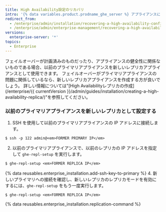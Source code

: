```yaml
---
title: High Availability設定のリカバリ
intro: '{% data variables.product.prodname_ghe_server %} アプライアンスにフェイルオーバーした後は、単一のアプライアンスに頼るのではなく、できるだけ早く冗長性を取り戻す必要があります。'
redirect_from:
  - /enterprise/admin/installation/recovering-a-high-availability-configuration
  - /enterprise/admin/enterprise-management/recovering-a-high-availability-configuration
versions:
  enterprise-server: '*'
topics:
  - Enterprise
---
```


フェイルオーバーが計画済みのものだったり、アプライアンスの健全性に関係ないものである場合、以前のプライマリアプライアンスを新しいレプリカアプライアンスとして使用できます。 フェイルオーバーがプライマリアプライアンスの問題に関係しているなら、新しいレプリカアプライアンスを作成する方が良いでしょう。 詳しい情報については"[High Availabilityレプリカの作成](/enterprise/{{ currentVersion }}/admin/guides/installation/creating-a-high-availability-replica/)"を参照してください。

### 以前のプライマリアプライアンスを新しいレプリカとして設定する

1. SSH を使用して以前のプライマリアプライアンスの IP アドレスに接続します。
  ```shell
  $ ssh -p 122 admin@<em>FORMER PRIMARY IP</em>
  ```
2. 以前のプライマリアプライアンスで、以前のレプリカの IP アドレスを指定して `ghe-repl-setup` を実行します。
  ```shell
  $ ghe-repl-setup <em>FORMER REPLICA IP</em>
  ```
{% data reusables.enterprise_installation.add-ssh-key-to-primary %}
4. 新しいプライマリへの接続を確認し、新しいレプリカのレプリカモードを有効にするには、`ghe-repl-setup` をもう一度実行します。
  ```shell
  $ ghe-repl-setup <em>FORMER REPLICA IP</em>
  ```
{% data reusables.enterprise_installation.replication-command %}
